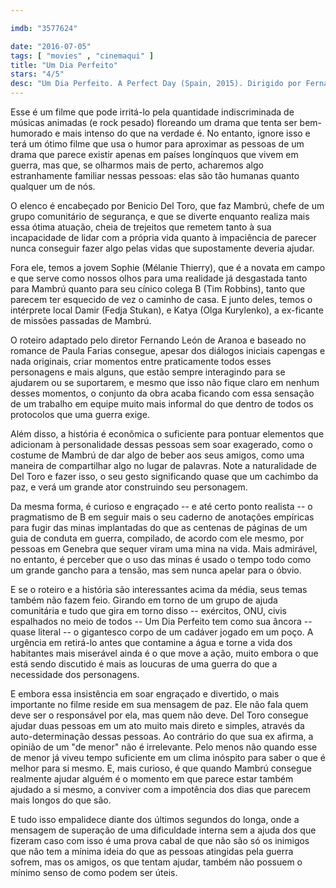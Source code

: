 ```yaml
---

imdb: "3577624"

date: "2016-07-05"
tags: [ "movies" , "cinemaqui" ]
title: "Um Dia Perfeito"
stars: "4/5"
desc: "Um Dia Perfeito. A Perfect Day (Spain, 2015). Dirigido por Fernando León de Aranoa. Escrito por Fernando León de Aranoa, Diego Farias, Paula Farias. Com Benicio Del Toro, Tim Robbins, Olga Kurylenko, Mélanie Thierry, Fedja Stukan, Eldar Residovic, Sergi López, Nenad Vukelic, Morten Suurballe."
---
```

Esse é um filme que pode irritá-lo pela quantidade indiscriminada de músicas animadas (e rock pesado) floreando um drama que tenta ser bem-humorado e mais intenso do que na verdade é. No entanto, ignore isso e terá um ótimo filme que usa o humor para aproximar as pessoas de um drama que parece existir apenas em países longínquos que vivem em guerra, mas que, se olharmos mais de perto, acharemos algo estranhamente familiar nessas pessoas: elas são tão humanas quanto qualquer um de nós.

O elenco é encabeçado por Benicio Del Toro, que faz Mambrú, chefe de um grupo comunitário de segurança, e que se diverte enquanto realiza mais essa ótima atuação, cheia de trejeitos que remetem tanto à sua incapacidade de lidar com a própria vida quanto à impaciência de parecer nunca conseguir fazer algo pelas vidas que supostamente deveria ajudar.

Fora ele, temos a jovem Sophie (Mélanie Thierry), que é a novata em campo e que serve como nossos olhos para uma realidade já desgastada tanto para Mambrú quanto para seu cínico colega B (Tim Robbins), tanto que parecem ter esquecido de vez o caminho de casa. E junto deles, temos o intérprete local Damir (Fedja Stukan), e Katya (Olga Kurylenko), a ex-ficante de missões passadas de Mambrú.

O roteiro adaptado pelo diretor Fernando León de Aranoa e baseado no romance de Paula Farias consegue, apesar dos diálogos iniciais capengas e nada originais, criar momentos entre praticamente todos esses personagens e mais alguns, que estão sempre interagindo para se ajudarem ou se suportarem, e mesmo que isso não fique claro em nenhum desses momentos, o conjunto da obra acaba ficando com essa sensação de um trabalho em equipe muito mais informal do que dentro de todos os protocolos que uma guerra exige.

Além disso, a história é econômica o suficiente para pontuar elementos que adicionam à personalidade dessas pessoas sem soar exagerado, como o costume de Mambrú de dar algo de beber aos seus amigos, como uma maneira de compartilhar algo no lugar de palavras. Note a naturalidade de Del Toro e fazer isso, o seu gesto significando quase que um cachimbo da paz, e verá um grande ator construindo seu personagem.

Da mesma forma, é curioso e engraçado -- e até certo ponto realista -- o pragmatismo de B em seguir mais o seu caderno de anotações empíricas para fugir das minas implantadas do que as centenas de páginas de um guia de conduta em guerra, compilado, de acordo com ele mesmo, por pessoas em Genebra que sequer viram uma mina na vida. Mais admirável, no entanto, é perceber que o uso das minas é usado o tempo todo como um grande gancho para a tensão, mas sem nunca apelar para o óbvio.

E se o roteiro e a história são interessantes acima da média, seus temas também não fazem feio. Girando em torno de um grupo de ajuda comunitária e tudo que gira em torno disso -- exércitos, ONU, civis espalhados no meio de todos -- Um Dia Perfeito tem como sua âncora -- quase literal -- o gigantesco corpo de um cadáver jogado em um poço. A urgência em retirá-lo antes que contamine a água e torne a vida dos habitantes mais miserável ainda é o que move a ação, muito embora o que está sendo discutido é mais as loucuras de uma guerra do que a necessidade dos personagens.

E embora essa insistência em soar engraçado e divertido, o mais importante no filme reside em sua mensagem de paz. Ele não fala quem deve ser o responsável por ela, mas quem não deve. Del Toro consegue ajudar duas pessoas em um ato muito mais direto e simples, através da auto-determinação dessas pessoas. Ao contrário do que sua ex afirma, a opinião de um "de menor" não é irrelevante. Pelo menos não quando esse de menor já viveu tempo suficiente em um clima inóspito para saber o que é melhor para si mesmo. E, mais curioso, é que quando Mambrú consegue realmente ajudar alguém é o momento em que parece estar também ajudado a si mesmo, a conviver com a impotência dos dias que parecem mais longos do que são.

E tudo isso empalidece diante dos últimos segundos do longa, onde a mensagem de superação de uma dificuldade interna sem a ajuda dos que fizeram caso com isso é uma prova cabal de que não são só os inimigos que não tem a mínima ideia do que as pessoas atingidas pela guerra sofrem, mas os amigos, os que tentam ajudar, também não possuem o mínimo senso de como podem ser úteis.
